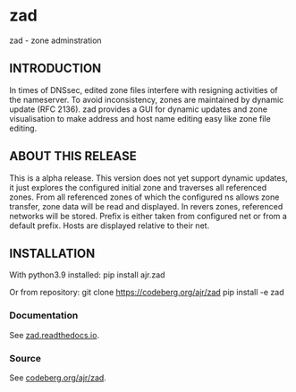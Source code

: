 # zad

zad - zone adminstration

## INTRODUCTION

In times of DNSsec, edited zone files interfere with resigning activities of
the nameserver. To avoid inconsistency, zones are maintained by dynamic update
(RFC 2136).
zad provides a GUI for dynamic updates and zone visualisation to make address
and host name editing easy like zone file editing.
 
## ABOUT THIS RELEASE

This is a alpha release.
This version does not yet support dynamic updates,
it just explores the configured initial zone and traverses all referenced
zones. From all referenced zones of which the configured ns allows zone
transfer, zone data will be read and displayed.
In revers zones, referenced networks will be stored.
Prefix is either taken from configured net or from a default prefix.
Hosts are displayed relative to their net.

## INSTALLATION

With python3.9 installed:
pip install ajr.zad

Or from repository:
git clone https://codeberg.org/ajr/zad
pip install -e zad
### Documentation

See [zad.readthedocs.io](https://zad.readthedocs.io).

### Source

See [codeberg.org/ajr/zad](https://codeberg.org/ajr/zad).


